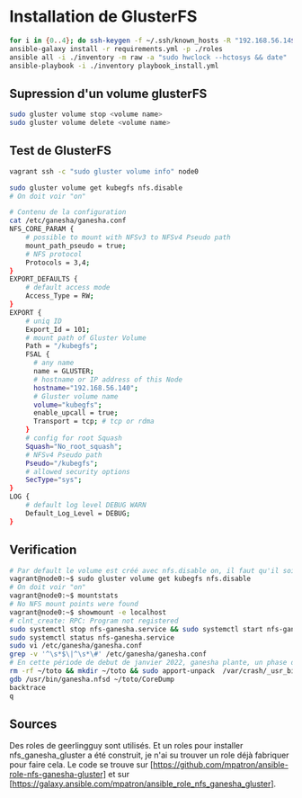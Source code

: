 # Installation de GlusterFS

~~~bash
for i in {0..4}; do ssh-keygen -f ~/.ssh/known_hosts -R "192.168.56.14${i}"; done
ansible-galaxy install -r requirements.yml -p ./roles
ansible all -i ./inventory -m raw -a "sudo hwclock --hctosys && date"
ansible-playbook -i ./inventory playbook_install.yml
~~~

## Supression d'un volume glusterFS

~~~bash
sudo gluster volume stop <volume name>
sudo gluster volume delete <volume name>
~~~

## Test de GlusterFS

~~~bash
vagrant ssh -c "sudo gluster volume info" node0
~~~

~~~bash
sudo gluster volume get kubegfs nfs.disable
# On doit voir "on"

# Contenu de la configuration
cat /etc/ganesha/ganesha.conf
NFS_CORE_PARAM {
    # possible to mount with NFSv3 to NFSv4 Pseudo path
    mount_path_pseudo = true;
    # NFS protocol
    Protocols = 3,4;
}
EXPORT_DEFAULTS {
    # default access mode
    Access_Type = RW;
}
EXPORT {
    # uniq ID
    Export_Id = 101;
    # mount path of Gluster Volume
    Path = "/kubegfs";
    FSAL {
      # any name
      name = GLUSTER;
      # hostname or IP address of this Node
      hostname="192.168.56.140";
      # Gluster volume name
      volume="kubegfs";
      enable_upcall = true;
      Transport = tcp; # tcp or rdma
    }
    # config for root Squash
    Squash="No_root_squash";
    # NFSv4 Pseudo path
    Pseudo="/kubegfs";
    # allowed security options
    SecType="sys";
}
LOG {
    # default log level DEBUG WARN
    Default_Log_Level = DEBUG;
}
~~~

## Verification

~~~bash
# Par default le volume est créé avec nfs.disable on, il faut qu'il soit à on.
vagrant@node0:~$ sudo gluster volume get kubegfs nfs.disable
# On doit voir "on"
vagrant@node0:~$ mountstats
# No NFS mount points were found
vagrant@node0:~$ showmount -e localhost
# clnt_create: RPC: Program not registered
sudo systemctl stop nfs-ganesha.service && sudo systemctl start nfs-ganesha.service && sleep 5s && tail -n 40 /var/log/ganesha/ganesha.log && sudo systemctl status nfs-ganesha.service
sudo systemctl status nfs-ganesha.service
sudo vi /etc/ganesha/ganesha.conf
grep -v '^\s*$\|^\s*\#' /etc/ganesha/ganesha.conf
# En cette période de debut de janvier 2022, ganesha plante, un phase de debug a du être faite.
rm -rf ~/toto && mkdir ~/toto && sudo apport-unpack  /var/crash/_usr_bin_ganesha.nfsd.0.crash ~/toto
gdb /usr/bin/ganesha.nfsd ~/toto/CoreDump
backtrace
q
~~~

## Sources

Des roles de geerlingguy sont utilisés. Et un roles pour installer nfs_ganesha_gluster a été construit, je n'ai su trouver un role déjà fabriquer pour faire cela. Le code se trouve sur [https://github.com/mpatron/ansible-role-nfs-ganesha-gluster] et sur [https://galaxy.ansible.com/mpatron/ansible_role_nfs_ganesha_gluster].
